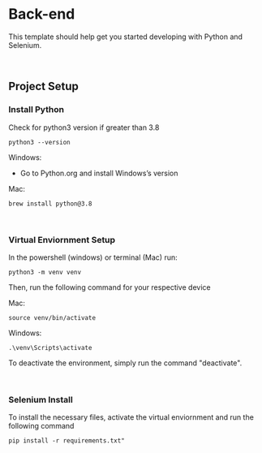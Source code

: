 # Back-end

This template should help get you started developing with Python and Selenium.

<br>

## Project Setup

### Install Python
Check for python3 version if greater than 3.8
```
python3 --version
```

Windows: 
- Go to Python.org and install Windows’s version

Mac:
```
brew install python@3.8
```

<br>

### Virtual Enviornment Setup
In the powershell (windows) or terminal (Mac) run:
```
python3 -m venv venv
```
Then, run the following command for your respective device

Mac:
```
source venv/bin/activate 
```
Windows:
```
.\venv\Scripts\activate 
```

To deactivate the environment, simply run the command "deactivate". 

<br>

### Selenium Install
To install the necessary files, activate the virtual enviornment and run the following command
```
pip install -r requirements.txt"
```
